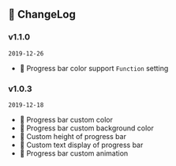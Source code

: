 ## 📒 ChangeLog

### v1.1.0
`2019-12-26`

- 🎉 Progress bar color support `Function` setting

### v1.0.3
`2019-12-18`

- 🌟 Progress bar custom color
- 🌟 Progress bar custom background color
- 🌟 Custom height of progress bar
- 🌟 Custom text display of progress bar
- 🌟 Progress bar custom animation